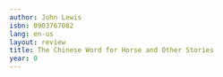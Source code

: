 ```yaml
---
author: John Lewis
isbn: 0903767082
lang: en-us
layout: review
title: The Chinese Word for Horse and Other Stories
year: 0
---
```


